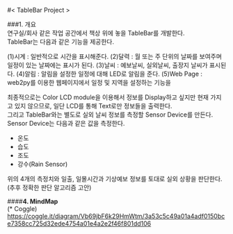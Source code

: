 #< TableBar Project >  

###1. 개요  
연구실/회사 같은 작업 공간에서 책상 위에 놓을 TableBar를 개발한다.  
TableBar는 다음과 같은 기능을 제공한다.  

   (1)시계 : 일반적으로 시간을 표시해준다.
   (2)달력 : 월 또는 주 단위의 날짜를 보여주며 일정이 있는 날짜에는 표시가 된다.
   (3)날씨 : 예보날씨, 실외날씨, 출장지 날씨가 표시된다.
   (4)알림 : 알림을 설정한 일정에 대해 LED로 알림을 준다.
   (5)Web Page : web2py를 이용한 웹페이지에서 일정 및 지역을 설정하는 기능을

최종적으로는 Color LCD module을 이용해서 정보를 Display하고 싶지만 현재 가지고 있지 않으므로, 일단 LCD를 통해 Text로만 정보들을 출력한다.  
그리고 TableBar와는 별도로 실외 날씨 정보를 측정할 Sensor Device를 만든다. Sensor Device는 다음과 같은 값을 측정한다.  

   - 온도
   - 습도
   - 조도
   - 강수(Rain Sensor)

위의 4개의 측정치와 일출, 일몰시간과 기상예보 정보를 토대로 실외 상황을 판단한다.(추후 정확한 판단 알고리즘 고안)  

####**4. MindMap**  
(* Coggle)  
https://coggle.it/diagram/Vb69jbF6k29HmWtm/3a53c5c49a01a4adf0150bce7358cc725d32ede4754a01e4a2e2f46f801dd106  
